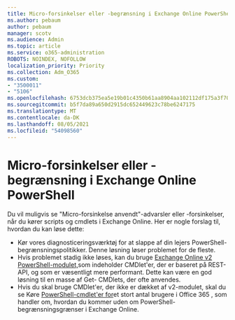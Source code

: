 ```yaml
---
title: Micro-forsinkelser eller -begrænsning i Exchange Online PowerShell
ms.author: pebaum
author: pebaum
manager: scotv
ms.audience: Admin
ms.topic: article
ms.service: o365-administration
ROBOTS: NOINDEX, NOFOLLOW
localization_priority: Priority
ms.collection: Adm_O365
ms.custom:
- "3500011"
- "5106"
ms.openlocfilehash: 6753dcb375ea5e19b01c4350b61aa8904aa102112df175a3f70281d18a634dbf
ms.sourcegitcommit: b5f7da89a650d2915dc652449623c78be6247175
ms.translationtype: MT
ms.contentlocale: da-DK
ms.lasthandoff: 08/05/2021
ms.locfileid: "54098560"
---
```

# <a name="micro-delays-or-throttling-in-exchange-online-powershell"></a>Micro-forsinkelser eller -begrænsning i Exchange Online PowerShell

Du vil muligvis se "Micro-forsinkelse anvendt"-advarsler eller -forsinkelser, når du kører scripts og cmdlets i Exchange Online. Her er nogle forslag til, hvordan du kan løse dette:

- Kør vores diagnosticeringsværktøj for at slappe af din lejers PowerShell-begrænsningspolitikker. Denne løsning løser problemet for de fleste.
- Hvis problemet stadig ikke løses, kan du bruge [Exchange Online v2 PowerShell-modulet,](/powershell/exchange/exchange-online/exchange-online-powershell-v2/exchange-online-powershell-v2?view=exchange-ps&preserve-view=true)som indeholder CMDlet'er, der er baseret på REST-API, og som er væsentligt mere performant. Dette kan være en god løsning til en masse af Get- CMDlets, der ofte anvendes.
- Hvis du skal bruge CMDlet'er, der ikke er dækket af v2-modulet, skal du se Køre [PowerShell-cmdlet'er for](https://techcommunity.microsoft.com/t5/exchange-team-blog/updated-running-powershell-cmdlets-for-large-numbers-of-users-in/ba-p/1000628#)et stort antal brugere i Office 365 , som handler om, hvordan du kommer uden om PowerShell-begrænsningsgrænser i Exchange Online.
